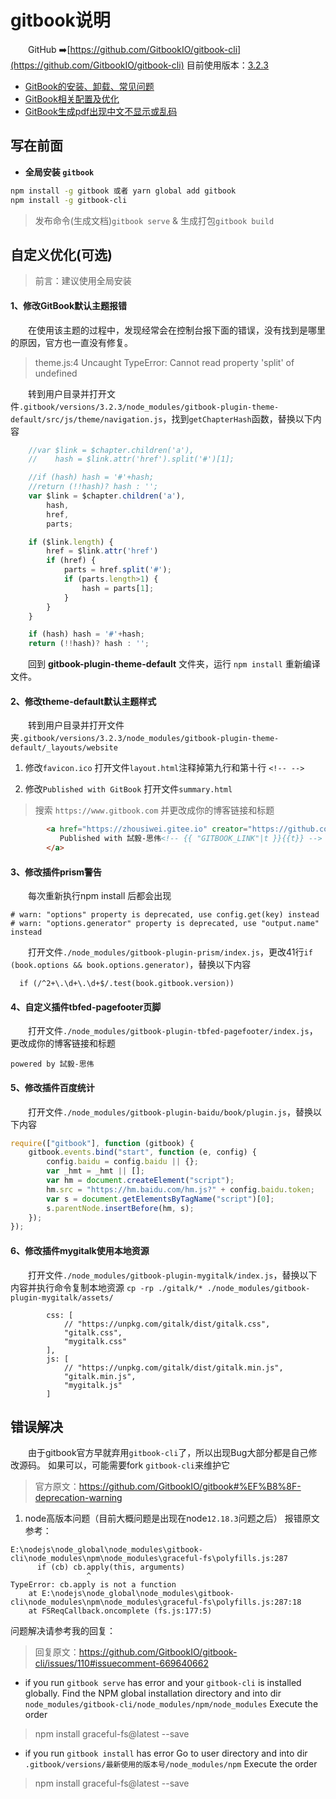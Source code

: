 # gitbook说明

&emsp;&emsp;GitHub ➡️[https://github.com/GitbookIO/gitbook-cli](https://github.com/GitbookIO/gitbook-cli) 目前使用版本：[3.2.3](https://www.npmjs.com/package/gitbook?activeTab=versions)

- [GitBook的安装、卸载、常见问题](https://www.jianshu.com/p/1f78d8018ea7)
- [GitBook相关配置及优化](https://www.jianshu.com/p/53fccf623f1c)
- [GitBook生成pdf出现中文不显示或乱码](https://www.jianshu.com/p/e08eb95f79c7)

## 写在前面
- **全局安装 `gitbook`**
```bash
npm install -g gitbook 或者 yarn global add gitbook
npm install -g gitbook-cli
```

> 发布命令(生成文档)`gitbook serve` & 生成打包`gitbook build`

## 自定义优化(可选)
> 前言：建议使用全局安装

#### 1、修改GitBook默认主题报错
&emsp;&emsp;在使用该主题的过程中，发现经常会在控制台报下面的错误，没有找到是哪里的原因，官方也一直没有修复。
> theme.js:4 Uncaught TypeError: Cannot read property 'split' of undefined


&emsp;&emsp;转到用户目录并打开文件`.gitbook/versions/3.2.3/node_modules/gitbook-plugin-theme-default/src/js/theme/navigation.js`，找到`getChapterHash`函数，替换以下内容

```javascript
    //var $link = $chapter.children('a'),
    //    hash = $link.attr('href').split('#')[1];

    //if (hash) hash = '#'+hash;
    //return (!!hash)? hash : '';
    var $link = $chapter.children('a'),
        hash,
        href,
        parts;

    if ($link.length) {
        href = $link.attr('href')
        if (href) {
            parts = href.split('#');
            if (parts.length>1) {
                hash = parts[1];
            }
        }
    }

    if (hash) hash = '#'+hash;
    return (!!hash)? hash : '';
```
&emsp;&emsp;回到 **gitbook-plugin-theme-default** 文件夹，运行 `npm install` 重新编译文件。

#### 2、修改theme-default默认主题样式

&emsp;&emsp;转到用户目录并打开文件夹`.gitbook/versions/3.2.3/node_modules/gitbook-plugin-theme-default/_layouts/website`

1. 修改`favicon.ico` 打开文件`layout.html`注释掉第九行和第十行 `<!-- -->`

2. 修改`Published with GitBook` 打开文件`summary.html`
> 搜索 `https://www.gitbook.com`  并更改成你的博客链接和标题
```html
        <a href="https://zhousiwei.gitee.io" creator="https://github.com/JoeyBling" target="_blank" class="gitbook-link">
           Published with 試毅-思伟<!-- {{ "GITBOOK_LINK"|t }}{{t}} -->
        </a>
```

#### 3、修改插件prism警告
&emsp;&emsp;每次重新执行npm install 后都会出现
```
# warn: "options" property is deprecated, use config.get(key) instead 
# warn: "options.generator" property is deprecated, use "output.name" instead
```

&emsp;&emsp;打开文件`./node_modules/gitbook-plugin-prism/index.js`，更改41行`if (book.options && book.options.generator)`，替换以下内容

```
  if (/^2+\.\d+\.\d+$/.test(book.gitbook.version))
```

#### 4、自定义插件tbfed-pagefooter页脚
&emsp;&emsp;打开文件`./node_modules/gitbook-plugin-tbfed-pagefooter/index.js`，更改成你的博客链接和标题

```
powered by 試毅-思伟
```

#### 5、修改插件百度统计
&emsp;&emsp;打开文件`./node_modules/gitbook-plugin-baidu/book/plugin.js`，替换以下内容
```javascript
require(["gitbook"], function (gitbook) {
    gitbook.events.bind("start", function (e, config) {
        config.baidu = config.baidu || {};
        var _hmt = _hmt || [];
        var hm = document.createElement("script");
        hm.src = "https://hm.baidu.com/hm.js?" + config.baidu.token;
        var s = document.getElementsByTagName("script")[0];
        s.parentNode.insertBefore(hm, s);
    });
});
```

#### 6、修改插件mygitalk使用本地资源
&emsp;&emsp;打开文件`./node_modules/gitbook-plugin-mygitalk/index.js`，替换以下内容并执行命令复制本地资源
```cp -rp ./gitalk/* ./node_modules/gitbook-plugin-mygitalk/assets/```
```
        css: [
            // "https://unpkg.com/gitalk/dist/gitalk.css",
            "gitalk.css",
            "mygitalk.css"
        ],
        js: [
            // "https://unpkg.com/gitalk/dist/gitalk.min.js",
            "gitalk.min.js",
            "mygitalk.js"
        ]
```

## 错误解决
&emsp;&emsp;由于gitbook官方早就弃用`gitbook-cli`了，所以出现Bug大部分都是自己修改源码。
如果可以，可能需要fork `gitbook-cli`来维护它
> 官方原文：https://github.com/GitbookIO/gitbook#%EF%B8%8F-deprecation-warning

1. node高版本问题（目前大概问题是出现在node`12.18.3`问题之后）
报错原文参考：
```
E:\nodejs\node_global\node_modules\gitbook-cli\node_modules\npm\node_modules\graceful-fs\polyfills.js:287
      if (cb) cb.apply(this, arguments)
                 ^
TypeError: cb.apply is not a function
    at E:\nodejs\node_global\node_modules\gitbook-cli\node_modules\npm\node_modules\graceful-fs\polyfills.js:287:18
    at FSReqCallback.oncomplete (fs.js:177:5)
```
问题解决请参考我的回复：
> 回复原文：https://github.com/GitbookIO/gitbook-cli/issues/110#issuecomment-669640662

- if you run `gitbook serve` has error and your `gitbook-cli` is installed globally.
Find the NPM global installation directory and into dir `node_modules/gitbook-cli/node_modules/npm/node_modules` Execute the order
> npm install graceful-fs@latest --save

- if you run `gitbook install` has error
Go to user directory and into dir `.gitbook/versions/最新使用的版本号/node_modules/npm` Execute the order
> npm install graceful-fs@latest --save